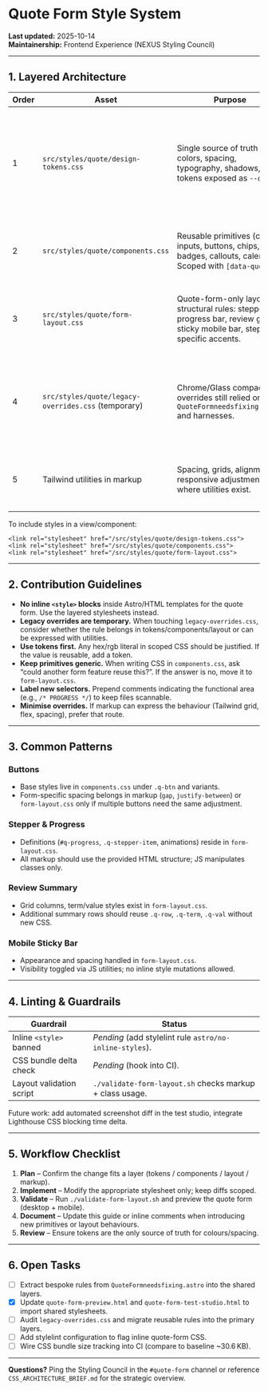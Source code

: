 # Quote Form Style System

**Last updated:** 2025-10-14  
**Maintainership:** Frontend Experience (NEXUS Styling Council)

---

## 1. Layered Architecture

| Order | Asset | Purpose | Notes |
|-------|-------|---------|-------|
| 1 | `src/styles/quote/design-tokens.css` | Single source of truth for colors, spacing, typography, shadows, radii, tokens exposed as `--q-*`. | Only add values needed by multiple components. Prefer extending tokens instead of hard-coded values. |
| 2 | `src/styles/quote/components.css` | Reusable primitives (cards, inputs, buttons, chips, badges, callouts, calendar). Scoped with `[data-quote]`. | **No form-specific layout rules.** Use tokens and existing class names. |
| 3 | `src/styles/quote/form-layout.css` | Quote-form-only layout & structural rules: stepper, progress bar, review grid, sticky mobile bar, step-specific accents. | Import after tokens and components. Keep selectors declarative and scoped. |
| 4 | `src/styles/quote/legacy-overrides.css` (temporary) | Chrome/Glass compact overrides still relied on by `QuoteFormneedsfixing.astro` and harnesses. | Treat as quarantine layer; migrate useful rules into layers 1–3 before writing new CSS here. |
| 5 | Tailwind utilities in markup | Spacing, grids, alignment, responsive adjustments where utilities exist. | Prefer utilities over bespoke CSS when 1:1 match is available. |

To include styles in a view/component:

```astro
<link rel="stylesheet" href="/src/styles/quote/design-tokens.css">
<link rel="stylesheet" href="/src/styles/quote/components.css">
<link rel="stylesheet" href="/src/styles/quote/form-layout.css">
```

---

## 2. Contribution Guidelines

- **No inline `<style>` blocks** inside Astro/HTML templates for the quote form. Use the layered stylesheets instead.
- **Legacy overrides are temporary.** When touching `legacy-overrides.css`, consider whether the rule belongs in tokens/components/layout or can be expressed with utilities.
- **Use tokens first.** Any hex/rgb literal in scoped CSS should be justified. If the value is reusable, add a token.
- **Keep primitives generic.** When writing CSS in `components.css`, ask “could another form feature reuse this?”. If the answer is no, move it to `form-layout.css`.
- **Label new selectors.** Prepend comments indicating the functional area (e.g., `/* PROGRESS */`) to keep files scannable.
- **Minimise overrides.** If markup can express the behaviour (Tailwind grid, flex, spacing), prefer that route.

---

## 3. Common Patterns

### Buttons
- Base styles live in `components.css` under `.q-btn` and variants.
- Form-specific spacing belongs in markup (`gap`, `justify-between`) or `form-layout.css` only if multiple buttons need the same adjustment.

### Stepper & Progress
- Definitions (`#q-progress`, `.q-stepper-item`, animations) reside in `form-layout.css`.
- All markup should use the provided HTML structure; JS manipulates classes only.

### Review Summary
- Grid columns, term/value styles exist in `form-layout.css`.
- Additional summary rows should reuse `.q-row`, `.q-term`, `.q-val` without new CSS.

### Mobile Sticky Bar
- Appearance and spacing handled in `form-layout.css`.
- Visibility toggled via JS utilities; no inline style mutations allowed.

---

## 4. Linting & Guardrails

| Guardrail | Status |
|-----------|--------|
| Inline `<style>` banned | _Pending_ (add stylelint rule `astro/no-inline-styles`). |
| CSS bundle delta check | _Pending_ (hook into CI). |
| Layout validation script | `./validate-form-layout.sh` checks markup + class usage. |

Future work: add automated screenshot diff in the test studio, integrate Lighthouse CSS blocking time delta.

---

## 5. Workflow Checklist

1. **Plan** – Confirm the change fits a layer (tokens / components / layout / markup).  
2. **Implement** – Modify the appropriate stylesheet only; keep diffs scoped.  
3. **Validate** – Run `./validate-form-layout.sh` and preview the quote form (desktop + mobile).  
4. **Document** – Update this guide or inline comments when introducing new primitives or layout behaviours.  
5. **Review** – Ensure tokens are the only source of truth for colours/spacing.

---

## 6. Open Tasks

- [ ] Extract bespoke rules from `QuoteFormneedsfixing.astro` into the shared layers.
- [x] Update `quote-form-preview.html` and `quote-form-test-studio.html` to import shared stylesheets.
- [ ] Audit `legacy-overrides.css` and migrate reusable rules into the primary layers.
- [ ] Add stylelint configuration to flag inline quote-form CSS.
- [ ] Wire CSS bundle size tracking into CI (compare to baseline ~30.6 KB).

---

**Questions?** Ping the Styling Council in the `#quote-form` channel or reference `CSS_ARCHITECTURE_BRIEF.md` for the strategic overview.
